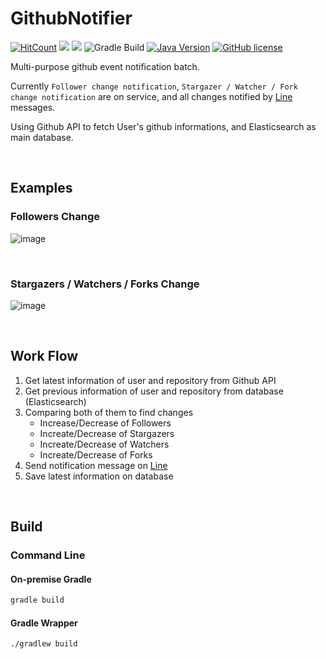 # GithubNotifier

[![HitCount](http://hits.dwyl.io/occidere/GithubNotifier.svg)](http://hits.dwyl.io/occidere/GithubNotifier)
<img src="https://img.shields.io/github/languages/top/occidere/GithubNotifier"/>
<img src="https://img.shields.io/github/issues/occidere/GithubNotifier"/>
![Gradle Build](https://github.com/occidere/GithubNotifier/workflows/Gradle%20Build/badge.svg)
[![Java Version](https://img.shields.io/badge/Java-11-red.svg)](https://www.java.com/ko/)
[![GitHub license](https://img.shields.io/github/license/occidere/GithubNotifier.svg)](https://github.com/occidere/GithubNotifier/blob/master/LICENSE)


Multi-purpose github event notification batch.

Currently `Follower change notification`, `Stargazer / Watcher / Fork change notification` are on service, and all changes notified by [Line](https://line.me/en/) messages.

Using Github API to fetch User's github informations, and Elasticsearch as main database.

<br>

## Examples

### Followers Change
![image](https://user-images.githubusercontent.com/20942871/78133548-90e41700-7459-11ea-9c20-88bf017e75db.png)

<br>

### Stargazers / Watchers / Forks Change
![image](https://user-images.githubusercontent.com/20942871/78133607-b07b3f80-7459-11ea-9ec2-6abfdf3702b0.png)

<br>

## Work Flow
1. Get latest information of user and repository from Github API
2. Get previous information of user and repository from database (Elasticsearch)
3. Comparing both of them to find changes
    - Increase/Decrease of Followers
    - Increate/Decrease of Stargazers
    - Increate/Decrease of Watchers
    - Increate/Decrease of Forks
4. Send notification message on [Line](https://line.me/en/)
5. Save latest information on database


<br>

## Build

### Command Line

#### On-premise Gradle
```bash
gradle build
```

#### Gradle Wrapper
```bash
./gradlew build
```
